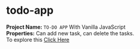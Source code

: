# todo-app
**Project Name:** `TO-DO APP` With Vanilla JavaScript\
**Properties:** Can add new task, can delete the tasks.\
To explore this [Click Here](https://khalid-hossain-tarif.github.io/todo-app/)
